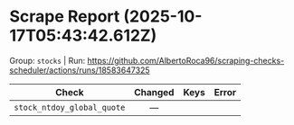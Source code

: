 # Scrape Report (2025-10-17T05:43:42.612Z)

Group: `stocks`  |  Run: https://github.com/AlbertoRoca96/scraping-checks-scheduler/actions/runs/18583647325

| Check | Changed | Keys | Error |
|---|:---:|:--|:--|
| `stock_ntdoy_global_quote` | — |  |  |
